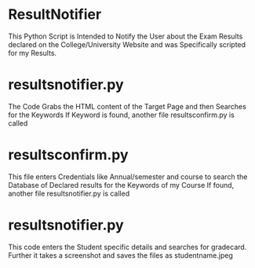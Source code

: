 # ResultNotifier
This Python Script is Intended to Notify the User about the Exam Results declared on the College/University Website and was Specifically scripted for my Results. 


# resultsnotifier.py
The Code Grabs the HTML content of the Target Page and then Searches for the Keywords 
If Keyword is found, another file resultsconfirm.py is called

# resultsconfirm.py
This file enters Credentials like Annual/semester and course to search the Database of Declared results for the Keywords of my Course
If found, another file resultsnotifier.py is called

# resultsnotifier.py
This code enters the Student specific details and searches for gradecard. Further it takes a screenshot and saves the files as studentname.jpeg

